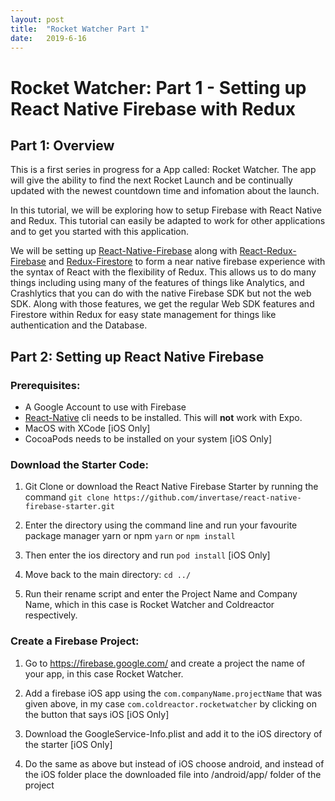 ```yaml
---
layout: post
title:  "Rocket Watcher Part 1"
date:   2019-6-16
---
```


# Rocket Watcher: Part 1 - Setting up React Native Firebase with Redux

## Part 1: Overview

This is a first series in progress for a App called: Rocket Watcher. The app will give the ability to find the next Rocket Launch and be continually updated with the newest countdown time and infomation about the launch.

In this tutorial, we will be exploring how to setup Firebase with React Native and Redux. This tutorial can easily be adapted to work for other applications and to get you started with this application.

We will be setting up [React-Native-Firebase](https://rnfirebase.io/)
along with [React-Redux-Firebase](https://github.com/prescottprue/react-redux-firebase) and [Redux-Firestore](https://github.com/prescottprue/redux-firestore) to form a near native firebase experience with the syntax of React with the flexibility of Redux. This allows us to do many things including using many of the features of things like Analytics, and Crashlytics that you can do with the native Firebase SDK but not the web SDK. Along with those features, we get the regular Web SDK features and Firestore within Redux for easy state management for things like authentication and the Database.


## Part 2: Setting up React Native Firebase

### Prerequisites:
* A Google Account to use with Firebase
* [React-Native](https://facebook.github.io/react-native/docs/getting-started) cli needs to be installed. This will **not** work with Expo.
* MacOS with XCode [iOS Only]
* CocoaPods needs to be installed on your system [iOS Only]

### Download the Starter Code:

1. Git Clone or download the React Native Firebase Starter by running the command ``git clone https://github.com/invertase/react-native-firebase-starter.git``
   
2. Enter the directory using the command line and run your favourite package manager yarn or npm ``yarn`` or ``npm install``

3. Then enter the ios directory and run ``pod install`` [iOS Only]

4. Move back to the main directory: ``cd ../``
5. Run their rename script and enter the Project Name and Company Name, which in this case is Rocket Watcher and Coldreactor respectively.

### Create a Firebase Project:

1. Go to https://firebase.google.com/ and create a project the name of your app, in this case Rocket Watcher.

2. Add a firebase iOS app using the ``com.companyName.projectName`` that was given above, in my case ``com.coldreactor.rocketwatcher`` by clicking on the button that says iOS [iOS Only]

3. Download the GoogleService-Info.plist and add it to the iOS directory of the starter [iOS Only]


4. Do the same as above but instead of iOS choose android, and instead of the iOS folder place the downloaded file into /android/app/ folder of the project


